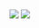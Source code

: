<a>
  <img align="center" src="https://github-readme-stats.vercel.app/api?username=hurek&count_private=true&theme=gruvbox" />
  <img align="center" src="https://github-readme-stats.vercel.app/api/top-langs/?username=hurek&layout=compact&theme=gruvbox&langs_count=6" />
</a>
